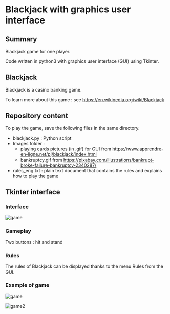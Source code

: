 # Blackjack with graphics user interface

## Summary

Blackjack game for one player.

Code written in python3 with graphics user interface (GUI) using Tkinter.

## Blackjack

Blackjack is a casino banking game.

To learn more about this game : see https://en.wikipedia.org/wiki/Blackjack

## Repository content

To play the game, save the following files in the same directory.

* blackjack.py : Python script
* Images folder : 
    * playing cards pictures (in .gif) for GUI from https://www.apprendre-en-ligne.net/pj/blackjack/index.html
    * bankruptcy.gif from https://pixabay.com/illustrations/bankrupt-broke-failure-bankruptcy-2340287/
* rules_eng.txt : plain text document that contains the rules and explains how to play the game

## Tkinter interface

### Interface

![game](https://user-images.githubusercontent.com/82372483/126448729-2d385d92-a865-4fac-8f51-8b337baeefb4.png)

### Gameplay

Two buttons : hit and stand

### Rules

The rules of Blackjack can be displayed thanks to the menu Rules from the GUI.

### Example of game

![game](https://user-images.githubusercontent.com/82372483/126448729-2d385d92-a865-4fac-8f51-8b337baeefb4.png)

![game2](https://user-images.githubusercontent.com/82372483/126449000-6309d287-1244-4c70-9f4a-24a2ba9fdbec.png)


